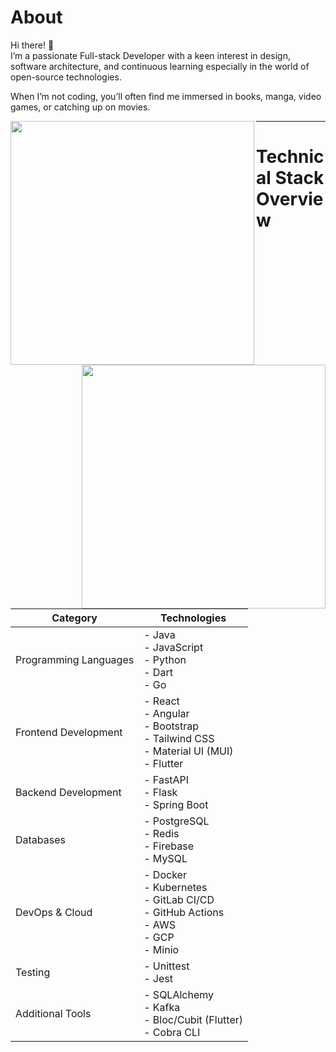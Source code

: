 # About
Hi there! 👋  
I’m a passionate Full-stack Developer with a keen interest in design, software architecture, and continuous learning especially in the world of open-source technologies.

When I’m not coding, you’ll often find me immersed in books, manga, video games, or catching up on movies.  

<p align=center>
  <div align=center>
    <a href="https://github.com/denvercoder1/github-readme-streak-stats" title="Go to Source">
      <img align="left" width=390 src="https://github-readme-streak-stats.herokuapp.com/?user=ayoub3bidi&theme=react&hide_border=true" alt="" />
    </a>
    <a href="https://github.com/anuraghazra/github-readme-stats" title="Go to Source">
      <img align="right" width=390 src="https://github-readme-stats.vercel.app/api?username=ayoub3bidi&show_icons=true&theme=react&hide_border=true" />
    </a>
  </div>    
</p>

-------------------------
# Technical Stack Overview

| Category | Technologies |
|----------|-------------|
| Programming Languages | - Java<br>- JavaScript<br>- Python<br>- Dart<br>- Go |
| Frontend Development | - React<br>- Angular<br>- Bootstrap<br>- Tailwind CSS<br>- Material UI (MUI)<br>- Flutter |
| Backend Development | - FastAPI<br>- Flask<br>- Spring Boot |
| Databases | - PostgreSQL<br>- Redis<br>- Firebase<br>- MySQL |
| DevOps & Cloud | - Docker<br>- Kubernetes<br>- GitLab CI/CD<br>- GitHub Actions<br>- AWS<br>- GCP<br>- Minio |
| Testing | - Unittest<br>- Jest |
| Additional Tools | - SQLAlchemy<br>- Kafka<br>- Bloc/Cubit (Flutter)<br>- Cobra CLI |

